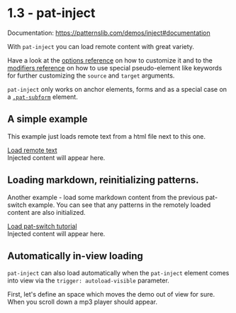 # 1.3 - pat-inject

Documentation: https://patternslib.com/demos/inject#documentation

With ``pat-inject`` you can load remote content with great variety.

Have a look at the [options reference](https://patternslib.com/demos/inject#optionsreference) on how to customize it and to the [modifiers reference](https://patternslib.com/demos/inject#modifiers) on how to use special pseudo-element like keywords for further customizing the ``source`` and ``target`` arguments.

``pat-inject`` only works on anchor elements, forms and as a special case on a [``.pat-subform``](https://patternslib.com/demos/subform) element.


## A simple example

This example just loads remote text from a html file next to this one.

<div
  class="pat-clone"
  data-pat-clone="
    trigger-behaviour: auto;
    clone-behaviour: escape;
    clone-wrapper: #code-template;
  ">
  <div>
    <a href="/1.03/inject-text.html"
        class="pat-inject"
        data-pat-inject="source: #text; target: #target-1">Load remote text</a>
    <div id="target-1">Injected content will appear here.</div>
  </div>
</div>


## Loading markdown, reinitializing patterns.

Another example - load some markdown content from the previous pat-switch example.
You can see that any patterns in the remotely loaded content are also initialized.

<div
  class="pat-clone"
  data-pat-clone="
    trigger-behaviour: auto;
    clone-behaviour: escape;
    clone-wrapper: #code-template;
  ">
  <div>
    <a href="/1.02/index.md"
        class="pat-inject"
        data-pat-inject="target: #target-2">Load pat-switch tutorial</a>
    <div id="target-2">Injected content will appear here.</div>
  </div>
</div>


## Automatically in-view loading

``pat-inject`` can also load automatically when the ``pat-inject`` element comes into view via the ``trigger: autoload-visible`` parameter.

First, let's define an space which moves the demo out of view for sure.
When you scroll down a mp3 player should appear.

<div
  class="pat-clone"
  data-pat-clone="
    trigger-behaviour: auto;
    clone-behaviour: escape;
    clone-wrapper: #code-template;
  ">
  <div>
    <div style="height: 100vh"></div>
  </div>
</div>

Now, let's initialize.

We use the special argument ``features: load-inline-script`` here.
This loads scripts defined in the external file.
For security reasons, this is not enabled by default.

TODO: check above statement, coordinate if we can leave ``load-inline-script`` in ``pat-inject``.

<div
  class="pat-clone"
  data-pat-clone="
    trigger-behaviour: auto;
    clone-behaviour: escape;
    clone-wrapper: #code-template;
  ">
  <div>
    <a href="/1.03/wavesurfer.html"
        class="pat-inject"
        data-pat-inject="
          trigger: autoload-visible;
          source: body;
          target: self::element;
          features: load-inline-script">Load wavesurfer.js demo</a>
  </div>
</div>


## A like button with pat-inject enabled forms

pat-inject on forms turn them into ajax based forms the values are submitted via ajax.

A simple example is a like button.

The beauty in this example is also that a form is used. This is semantically just correct. Data is changed on the server side, so a form fits much better than a simple link.

<div
  class="pat-clone"
  data-pat-clone="
    trigger-behaviour: auto;
    clone-behaviour: escape;
    clone-wrapper: #code-template;
  ">
<form
    action="/1.03/inject-like.html"
    class="pat-inject"
    data-pat-inject="target: self::element">
  <button
      type="submit"
      name="like_button"
      value="like"
      class="pat-tooltip"
      data-pat-tooltip="trigger: hover; position-list: tm">Like
    <sup class="counter">(3)</sup>
  </button>
</form>
</div>

